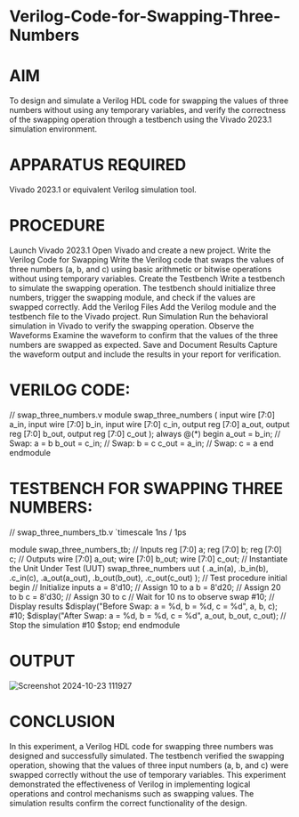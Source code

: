 # Verilog-Code-for-Swapping-Three-Numbers
# AIM
To design and simulate a Verilog HDL code for swapping the values of three numbers without using any temporary variables, and verify the correctness of the swapping operation through a testbench using the Vivado 2023.1 simulation environment.

# APPARATUS REQUIRED
Vivado 2023.1 or equivalent Verilog simulation tool.

# PROCEDURE
Launch Vivado 2023.1
Open Vivado and create a new project.
Write the Verilog Code for Swapping
Write the Verilog code that swaps the values of three numbers (a, b, and c) using basic arithmetic or bitwise operations without using temporary variables.
Create the Testbench
Write a testbench to simulate the swapping operation. The testbench should initialize three numbers, trigger the swapping module, and check if the values are swapped correctly.
Add the Verilog Files
Add the Verilog module and the testbench file to the Vivado project.
Run Simulation
Run the behavioral simulation in Vivado to verify the swapping operation.
Observe the Waveforms
Examine the waveform to confirm that the values of the three numbers are swapped as expected.
Save and Document Results
Capture the waveform output and include the results in your report for verification.

# VERILOG CODE:
// swap_three_numbers.v
module swap_three_numbers (
    input wire [7:0] a_in,
    input wire [7:0] b_in,
    input wire [7:0] c_in,
    output reg [7:0] a_out,
    output reg [7:0] b_out,
    output reg [7:0] c_out
);
    always @(*) begin
        a_out = b_in; // Swap: a = b
        b_out = c_in; // Swap: b = c
        c_out = a_in; // Swap: c = a
    end
endmodule

# TESTBENCH FOR SWAPPING THREE NUMBERS:
// swap_three_numbers_tb.v
`timescale 1ns / 1ps

module swap_three_numbers_tb;
    // Inputs
    reg [7:0] a;
    reg [7:0] b;
    reg [7:0] c;
    // Outputs
    wire [7:0] a_out;
    wire [7:0] b_out;
    wire [7:0] c_out;
    // Instantiate the Unit Under Test (UUT)
    swap_three_numbers uut (
        .a_in(a),
        .b_in(b),
        .c_in(c),
        .a_out(a_out),
        .b_out(b_out),
        .c_out(c_out)
    );
    // Test procedure
    initial begin
        // Initialize inputs
        a = 8'd10; // Assign 10 to a
        b = 8'd20; // Assign 20 to b
        c = 8'd30; // Assign 30 to c
        // Wait for 10 ns to observe swap
        #10;
        // Display results
        $display("Before Swap: a = %d, b = %d, c = %d", a, b, c);
        #10;
        $display("After Swap: a = %d, b = %d, c = %d", a_out, b_out, c_out);
        // Stop the simulation
        #10 $stop;
    end
    endmodule

# OUTPUT
![Screenshot 2024-10-23 111927](https://github.com/user-attachments/assets/bad32947-aa73-48a8-b6a6-63baefbc34bc)

# CONCLUSION
In this experiment, a Verilog HDL code for swapping three numbers was designed and successfully simulated. The testbench verified the swapping operation, showing that the values of three input numbers (a, b, and c) were swapped correctly without the use of temporary variables. This experiment demonstrated the effectiveness of Verilog in implementing logical operations and control mechanisms such as swapping values. The simulation results confirm the correct functionality of the design.

